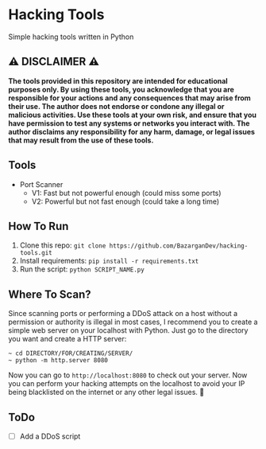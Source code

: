 # Hacking Tools
Simple hacking tools written in Python

## ⚠️ DISCLAIMER ⚠️
**The tools provided in this repository are intended for educational purposes only. By using these tools, you acknowledge that you are responsible for your actions and any consequences that may arise from their use. The author does not endorse or condone any illegal or malicious activities. Use these tools at your own risk, and ensure that you have permission to test any systems or networks you interact with. The author disclaims any responsibility for any harm, damage, or legal issues that may result from the use of these tools.**

## Tools
- Port Scanner
	- V1: Fast but not powerful enough (could miss some ports)
	- V2: Powerful but not fast enough (could take a long time)

## How To Run
1. Clone this repo: `git clone https://github.com/BazarganDev/hacking-tools.git`
2. Install requirements: `pip install -r requirements.txt`
3. Run the script: `python SCRIPT_NAME.py`

## Where To Scan?
Since scanning ports or performing a DDoS attack on a host without a permission or authority is illegal in most cases, I recommend you to create a simple web server on your localhost with Python. Just go to the directory you want and create a HTTP server:
```
~ cd DIRECTORY/FOR/CREATING/SERVER/
~ python -m http.server 8080
```
Now you can go to `http://localhost:8080` to check out your server. Now you can perform your hacking attempts on the localhost to avoid your IP being blacklisted on the internet or any other legal issues. 🙂

## ToDo
- [ ] Add a DDoS script
